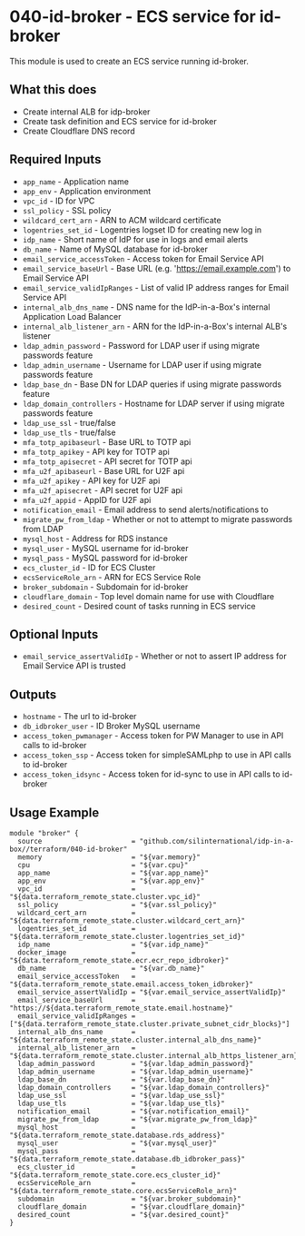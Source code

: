 # 040-id-broker - ECS service for id-broker
This module is used to create an ECS service running id-broker.

## What this does

 - Create internal ALB for idp-broker
 - Create task definition and ECS service for id-broker
 - Create Cloudflare DNS record

## Required Inputs

 - `app_name` - Application name
 - `app_env` - Application environment
 - `vpc_id` - ID for VPC
 - `ssl_policy` - SSL policy
 - `wildcard_cert_arn` - ARN to ACM wildcard certificate
 - `logentries_set_id` - Logentries logset ID for creating new log in
 - `idp_name` - Short name of IdP for use in logs and email alerts
 - `db_name` - Name of MySQL database for id-broker
 - `email_service_accessToken` - Access token for Email Service API
 - `email_service_baseUrl` - Base URL (e.g. 'https://email.example.com') to Email Service API
 - `email_service_validIpRanges` - List of valid IP address ranges for Email Service API
 - `internal_alb_dns_name` - DNS name for the IdP-in-a-Box's internal Application Load Balancer
 - `internal_alb_listener_arn` - ARN for the IdP-in-a-Box's internal ALB's listener
 - `ldap_admin_password` - Password for LDAP user if using migrate passwords feature
 - `ldap_admin_username` - Username for LDAP user if using migrate passwords feature
 - `ldap_base_dn` - Base DN for LDAP queries if using migrate passwords feature
 - `ldap_domain_controllers` - Hostname for LDAP server if using migrate passwords feature
 - `ldap_use_ssl` - true/false
 - `ldap_use_tls` - true/false
 - `mfa_totp_apibaseurl` - Base URL to TOTP api
 - `mfa_totp_apikey` - API key for TOTP api
 - `mfa_totp_apisecret` - API secret for TOTP api
 - `mfa_u2f_apibaseurl` - Base URL for U2F api
 - `mfa_u2f_apikey` - API key for U2F api
 - `mfa_u2f_apisecret` - API secret for U2F api
 - `mfa_u2f_appid` - AppID for U2F api
 - `notification_email` - Email address to send alerts/notifications to
 - `migrate_pw_from_ldap` - Whether or not to attempt to migrate passwords from LDAP
 - `mysql_host` - Address for RDS instance
 - `mysql_user` - MySQL username for id-broker
 - `mysql_pass` - MySQL password for id-broker
 - `ecs_cluster_id` - ID for ECS Cluster
 - `ecsServiceRole_arn` - ARN for ECS Service Role
 - `broker_subdomain` - Subdomain for id-broker
 - `cloudflare_domain` - Top level domain name for use with Cloudflare
 - `desired_count` - Desired count of tasks running in ECS service

## Optional Inputs

- `email_service_assertValidIp` - Whether or not to assert IP address for Email Service API is trusted


## Outputs

 - `hostname` - The url to id-broker
 - `db_idbroker_user` - ID Broker MySQL username
 - `access_token_pwmanager` - Access token for PW Manager to use in API calls to id-broker
 - `access_token_ssp` - Access token for simpleSAMLphp to use in API calls to id-broker
 - `access_token_idsync` - Access token for id-sync to use in API calls to id-broker

## Usage Example

```hcl
module "broker" {
  source                      = "github.com/silinternational/idp-in-a-box//terraform/040-id-broker"
  memory                      = "${var.memory}"
  cpu                         = "${var.cpu}"
  app_name                    = "${var.app_name}"
  app_env                     = "${var.app_env}"
  vpc_id                      = "${data.terraform_remote_state.cluster.vpc_id}"
  ssl_policy                  = "${var.ssl_policy}"
  wildcard_cert_arn           = "${data.terraform_remote_state.cluster.wildcard_cert_arn}"
  logentries_set_id           = "${data.terraform_remote_state.cluster.logentries_set_id}"
  idp_name                    = "${var.idp_name}"
  docker_image                = "${data.terraform_remote_state.ecr.ecr_repo_idbroker}"
  db_name                     = "${var.db_name}"
  email_service_accessToken   = "${data.terraform_remote_state.email.access_token_idbroker}"
  email_service_assertValidIp = "${var.email_service_assertValidIp}"
  email_service_baseUrl       = "https://${data.terraform_remote_state.email.hostname}"
  email_service_validIpRanges = ["${data.terraform_remote_state.cluster.private_subnet_cidr_blocks}"]
  internal_alb_dns_name       = "${data.terraform_remote_state.cluster.internal_alb_dns_name}"
  internal_alb_listener_arn   = "${data.terraform_remote_state.cluster.internal_alb_https_listener_arn}"
  ldap_admin_password         = "${var.ldap_admin_password}"
  ldap_admin_username         = "${var.ldap_admin_username}"
  ldap_base_dn                = "${var.ldap_base_dn}"
  ldap_domain_controllers     = "${var.ldap_domain_controllers}"
  ldap_use_ssl                = "${var.ldap_use_ssl}"
  ldap_use_tls                = "${var.ldap_use_tls}"
  notification_email          = "${var.notification_email}"
  migrate_pw_from_ldap        = "${var.migrate_pw_from_ldap}"
  mysql_host                  = "${data.terraform_remote_state.database.rds_address}"
  mysql_user                  = "${var.mysql_user}"
  mysql_pass                  = "${data.terraform_remote_state.database.db_idbroker_pass}"
  ecs_cluster_id              = "${data.terraform_remote_state.core.ecs_cluster_id}"
  ecsServiceRole_arn          = "${data.terraform_remote_state.core.ecsServiceRole_arn}"
  subdomain                   = "${var.broker_subdomain}"
  cloudflare_domain           = "${var.cloudflare_domain}"
  desired_count               = "${var.desired_count}"
}
```
